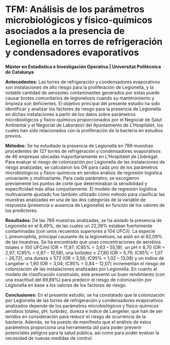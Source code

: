 # TFM: Análisis de los parámetros microbiológicos y físico-químicos asociados a la presencia de Legionella en torres de refrigeración y condensadores evaporativos

**Máster en Estadística e Investigación Operativa | Universitat Politècnica de Catalunya**

**Antecedentes:** Las torres de refrigeración y condensadores evaporativos son instalaciones de alto riesgo para la proliferación de Legionella, y la notable cantidad de aerosoles contaminantes generados por estas puede causar brotes comunitarios de legionelosis cuando su mantenimiento y limpieza son deficientes. El objetivo principal del presente estudio ha sido identificar y analizar los factores de riesgo para la presencia de Legionella en dichas instalaciones a partir de los datos sobre parámetros microbiológicos y físico-químicos proporcionados por el Negociat de Salut Ambiental y el Negociat de Laboratori del Ayuntamiento de L’Hospitalet, los cuales han sido relacionados con la proliferación de la bacteria en estudios previos.

**Métodos:** Se ha estudiado la presencia de Legionella en 789 muestras procedentes de 127 torres de refrigeración y condensadores evaporativos de 46 empresas ubicadas mayoritariamente en L’Hospitalet de Llobregat. Para evaluar el riesgo de colonización por Legionella de las instalaciones de riesgo analizadas, se calcularon los OR para cada uno de los parámetros microbiológicos y físico-químicos en sendos análisis de regresión logística univariante y multivariante. Para cada parámetro, se escogieron previamente los puntos de corte que determinaban la sensibilidad y especificidad más altas conjuntamente. El modelo de regresión logística multivariante ajustado fue también utilizado como método para clasificar las muestras analizadas en una de las dos categorías de la variable de respuesta (presencia o ausencia de Legionella) en función de los valores de los predictores.

**Resultados:** De las 789 muestras analizadas, se ha aislado la presencia de Legionella en el 8,49%, de las cuales un 22,39% estaban fuertemente contaminadas (con unos recuentos superiores a 104 UFC/l). La especie L.pneumophila, principal causante de la legionelosis, se aisló en el 82,09% de las muestras. Se ha encontrado que unas concentraciones de aerobios totales ≥ 100 UFC/ml (OR = 11,97; IC95% = 3,63 – 55,19), un pH ≥ 8,70 (OR = 2,97; IC95% = 0,87 – 10,58), una turbidez ≥ 27,80 (OR = 5,79; IC95% = 1,07 – 26,72), una dureza ≥ 572 (OR = 3,56; IC95% = 1,02 – 13,08) y un índice de Langelier ≥ 1,90 (OR = 3,04; IC95% = 0,84 – 12,07) incrementan el riesgo de colonización de las instalaciones analizadas por Legionella. En cuanto al modelo de clasificación construido, este presentó un buen rendimiento (con una exactitud del 89,89%) para predecir el riesgo de colonización por Legionella en base a los valores de los factores de riesgo.

**Conclusiones:** En el presente estudio, se ha constatado que la colonización por Legionella de las torres de refrigeración y condensadores evaporativos analizados depende de los parámetros microbiológicos y físico-químicos aerobios totales, pH, turbidez, dureza e índice de Langelier, que han de ser tenidos en consideración para reducir el riesgo de ocurrencia de la bacteria. Además, se ha puesto de manifiesto que el análisis de estos parámetros proporciona una herramienta útil para poder prevenir potenciales peligros para la salud pública, así como para poder evaluar la necesidad de nuevas medidas de control.
